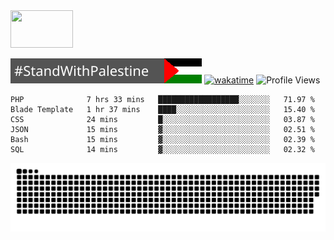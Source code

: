 <a href="#">
    <img src="https://media1.giphy.com/media/L0C3eo0XgklO7iqXRC/source.gif" width="100" height="60"/>
</a>

[![github](https://raw.githubusercontent.com/saedyousef/StandWithPalestine/main/badges/flat/StandWithPalestine.svg)](https://github.com/saedyousef/StandWithPalestine)
[![wakatime](https://wakatime.com/badge/user/03bf07e2-4c78-4826-8603-8922f0241061.svg)](https://wakatime.com/@03bf07e2-4c78-4826-8603-8922f0241061)
![Profile Views](https://visitor-badge.glitch.me/badge?page_id=saedyousef.saedyousef&left_color=grey&right_color=blue&left_text=👀+Profile+Views)


<!-- <img src="https://github-readme-stats.vercel.app/api?username=saedyousef&show_icons=true&count_private=true" width="100%" /> --> 

<!--START_SECTION:waka-->

```text
PHP              7 hrs 33 mins   ██████████████████░░░░░░░   71.97 %
Blade Template   1 hr 37 mins    ████░░░░░░░░░░░░░░░░░░░░░   15.40 %
CSS              24 mins         █░░░░░░░░░░░░░░░░░░░░░░░░   03.87 %
JSON             15 mins         ▓░░░░░░░░░░░░░░░░░░░░░░░░   02.51 %
Bash             15 mins         ▓░░░░░░░░░░░░░░░░░░░░░░░░   02.39 %
SQL              14 mins         ▓░░░░░░░░░░░░░░░░░░░░░░░░   02.32 %
```

<!--END_SECTION:waka-->
    
![github contribution grid snake animation](https://raw.githubusercontent.com/saedyousef/saedyousef/output/github-contribution-grid-snake.svg)

<!-- <div align="center">
<a href='https://ko-fi.com/X8X4DZ9YG' target='_blank'><img height='36' style='display:flex;border:0px;height:36px;margin:auto;left:50%' src='https://cdn.ko-fi.com/cdn/kofi2.png?v=3' border='0' alt='Buy Me a Coffee at ko-fi.com' /></a>
</div> -->
